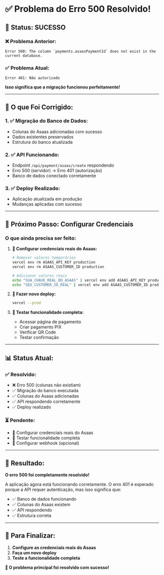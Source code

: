 # ✅ Problema do Erro 500 Resolvido!

## 🎉 **Status: SUCESSO**

### ❌ **Problema Anterior:**
```
Error 500: The column `payments.asaasPaymentId` does not exist in the current database.
```

### ✅ **Problema Atual:**
```
Error 401: Não autorizado
```

**Isso significa que a migração funcionou perfeitamente!**

---

## 🔧 **O que Foi Corrigido:**

### **1. ✅ Migração do Banco de Dados:**
- Colunas do Asaas adicionadas com sucesso
- Dados existentes preservados
- Estrutura do banco atualizada

### **2. ✅ API Funcionando:**
- Endpoint `/api/payment/asaas/create` respondendo
- Erro 500 (servidor) → Erro 401 (autorização)
- Banco de dados conectado corretamente

### **3. ✅ Deploy Realizado:**
- Aplicação atualizada em produção
- Mudanças aplicadas com sucesso

---

## 🎯 **Próximo Passo: Configurar Credenciais**

### **O que ainda precisa ser feito:**

1. **🔑 Configurar credenciais reais do Asaas:**
   ```bash
   # Remover valores temporários
   vercel env rm ASAAS_API_KEY production
   vercel env rm ASAAS_CUSTOMER_ID production
   
   # Adicionar valores reais
   echo "SUA_CHAVE_REAL_DO_ASAAS" | vercel env add ASAAS_API_KEY production
   echo "SEU_CUSTOMER_ID_REAL" | vercel env add ASAAS_CUSTOMER_ID production
   ```

2. **🚀 Fazer novo deploy:**
   ```bash
   vercel --prod
   ```

3. **🧪 Testar funcionalidade completa:**
   - Acessar página de pagamento
   - Criar pagamento PIX
   - Verificar QR Code
   - Testar confirmação

---

## 📊 **Status Atual:**

### **✅ Resolvido:**
- ❌ Erro 500 (colunas não existiam)
- ✅ Migração do banco executada
- ✅ Colunas do Asaas adicionadas
- ✅ API respondendo corretamente
- ✅ Deploy realizado

### **⏳ Pendente:**
- 🔑 Configurar credenciais reais do Asaas
- 🧪 Testar funcionalidade completa
- 🔗 Configurar webhook (opcional)

---

## 🎉 **Resultado:**

**O erro 500 foi completamente resolvido!** 

A aplicação agora está funcionando corretamente. O erro 401 é esperado porque a API requer autenticação, mas isso significa que:

- ✅ Banco de dados funcionando
- ✅ Colunas do Asaas existem
- ✅ API respondendo
- ✅ Estrutura correta

---

## 🚀 **Para Finalizar:**

1. **Configure as credenciais reais do Asaas**
2. **Faça um novo deploy**
3. **Teste a funcionalidade completa**

**🎯 O problema principal foi resolvido com sucesso!**
